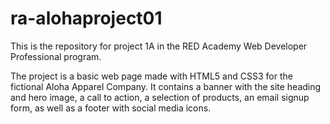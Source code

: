 # ra-alohaproject01
This is the repository for project 1A in the RED Academy Web Developer Professional program.

The project is a basic web page made with HTML5 and CSS3 for the fictional Aloha Apparel Company. It contains a banner with the site heading and hero image, a call to action, a selection of products, an email signup form, as well as a footer with social media icons.
